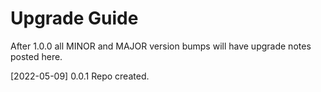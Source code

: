 # Upgrade Guide

After 1.0.0 all MINOR and MAJOR version bumps will have upgrade notes posted here.

[2022-05-09] 0.0.1 Repo created.